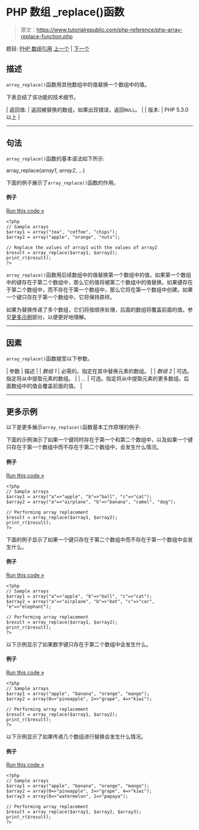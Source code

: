 # PHP 数组 _replace()函数

> 原文：<https://www.tutorialrepublic.com/php-reference/php-array-replace-function.php>

题目: [PHP 数组引用](php-array-functions.php) [上一个](php-array-reduce-function.php) | [下一个](php-array-replace-recursive-function.php)

## 描述

`array_replace()`函数用其他数组中的值替换一个数组中的值。

下表总结了该功能的技术细节。

| 返回值: | 返回被替换的数组，如果出现错误，返回`NULL`。 |
| 版本: | PHP 5.3.0 以上 |

* * *

## 句法

`array_replace()`函数的基本语法如下所示:

array_replace(*array1*, *array2*, ...)

下面的例子展示了`array_replace()`函数的作用。

#### 例子

[Run this code »](../codelab.php?topic=php&file=replace-values-in-an-array-with-values-from-another-array "Run this code to view the output")

```
<?php
// Sample arrays
$array1 = array("tea", "coffee", "chips");
$array2 = array("apple", "orange", "nuts");

// Replace the values of array1 with the values of array2
$result = array_replace($array1, $array2);
print_r($result);
?>
```

`array_replace()`函数用后续数组中的值替换第一个数组中的值，如果第一个数组中的键存在于第二个数组中，那么它的值将被第二个数组中的值替换。如果键存在于第二个数组中，而不存在于第一个数组中，那么它将在第一个数组中创建。如果一个键只存在于第一个数组中，它将保持原样。

如果为替换传递了多个数组，它们将按顺序处理，后面的数组将覆盖前面的值。参见[更多示例](#more-examples)部分，以便更好地理解。

* * *

## 因素

`array_replace()`函数接受以下参数。

| 参数 | 描述 |
| *数组 1* | 必需的。指定在其中替换元素的数组。 |
| *数组 2* | 可选。指定将从中提取元素的数组。 |
| *...* | 可选。指定将从中提取元素的更多数组。后面数组中的值会覆盖前面的值。 |

* * *

## 更多示例

以下是更多展示`array_replace()`函数基本工作原理的例子:

下面的示例演示了如果一个键同时存在于第一个和第二个数组中，以及如果一个键只存在于第一个数组中而不存在于第二个数组中，会发生什么情况。

#### 例子

[Run this code »](../codelab.php?topic=php&file=array-replace-when-a-key-exists-in-both-arrays "Run this code to view the output")

```
<?php
// Sample arrays
$array1 = array("a"=>"apple", "b"=>"ball", "c"=>"cat");
$array2 = array("a"=>"airplane", "b"=>"banana", "camel", "dog");

// Performing array replacement
$result = array_replace($array1, $array2);
print_r($result);
?>
```

下面的例子显示了如果一个键只存在于第二个数组中而不存在于第一个数组中会发生什么。

#### 例子

[Run this code »](../codelab.php?topic=php&file=array-replace-when-a-key-only-exists-in-second-array "Run this code to view the output")

```
<?php
// Sample arrays
$array1 = array("a"=>"apple", "b"=>"ball", "c"=>"cat");
$array2 = array("a"=>"airplane", "b"=>"bat", "c"=>"car", "e"=>"elephant");

// Performing array replacement
$result = array_replace($array1, $array2);
print_r($result);
?>
```

以下示例显示了如果数字键只存在于第二个数组中会发生什么。

#### 例子

[Run this code »](../codelab.php?topic=php&file=array-replace-when-a-numeric-key-only-exists-in-second-array "Run this code to view the output")

```
<?php
// Sample arrays
$array1 = array("apple", "banana", "orange", "mango");
$array2 = array(0=>"pineapple", 2=>"grape", 4=>"kiwi");

// Performing array replacement
$result = array_replace($array1, $array2);
print_r($result);
?>
```

以下示例显示了如果传递几个数组进行替换会发生什么情况。

#### 例子

[Run this code »](../codelab.php?topic=php&file=when-multiple-arrays-are-passed-for-replacement "Run this code to view the output")

```
<?php
// Sample arrays
$array1 = array("apple", "banana", "orange", "mango");
$array2 = array(0=>"pineapple", 2=>"grape", 4=>"kiwi");
$array3 = array(0=>"watermelon", 1=>"papaya");

// Performing array replacement
$result = array_replace($array1, $array2, $array3);
print_r($result);
?>
```